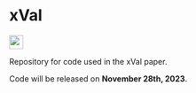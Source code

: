 # xVal

<a href="https://arxiv.org/abs/2310.02989" style='vertical-align:middle; display:inline;'><img
							src="https://img.shields.io/badge/stat.ML-arXiv%3A2310.02989-B31B1B.svg" class="plain" style="height:25px;" /></a>

Repository for code used in the xVal paper.

Code will be released on **November 28th, 2023**.
